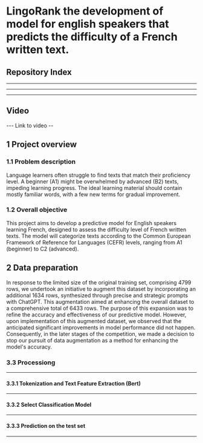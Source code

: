 # LingoRank the development of model for english speakers that predicts the difficulty of a French written text.
  
## Repository Index
---
---
---

## Video
--- Link to video --

## 1 Project overview

### 1.1 Problem description

Language learners often struggle to find texts that match their proficiency level. A beginner (A1) might be overwhelmed by advanced (B2) texts, impeding learning progress. The ideal learning material should contain mostly familiar words, with a few new terms for gradual improvement.

### 1.2 Overall objective

This project aims to develop a predictive model for English speakers learning French, designed to assess the difficulty level of French written texts. The model will categorize texts according to the Common European Framework of Reference for Languages (CEFR) levels, ranging from A1 (beginner) to C2 (advanced).

## 2 Data preparation

In response to the limited size of the original training set, comprising 4799 rows, we undertook an initiative to augment this dataset by incorporating an additional 1634 rows, synthesized through precise and strategic prompts with ChatGPT. This augmentation aimed at enhancing the overall dataset to a comprehensive total of 6433 rows. The purpose of this expansion was to refine the accuracy and effectiveness of our predictive model. However, upon implementation of this augmented dataset, we observed that the anticipated significant improvements in model performance did not happen. Consequently, in the later stages of the competition, we made a decision to stop our pursuit of data augmentation as a method for enhancing the model's accuracy.

### 3.3 Processiong

--- 

#### 3.3.1 Tokenization and Text Feature Extraction (Bert)

---

#### 3.3.2 Select Classification Model

 --- 
 
#### 3.3.3 Prediction on the test set

--- 

